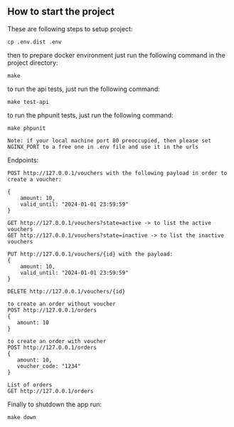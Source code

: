 ## How to start the project

These are following steps to setup project:

```
cp .env.dist .env
```

then to prepare docker environment just run the following command in the project directory:
```
make
```

to run the api tests, just run the following command:
```
make test-api
```

to run the phpunit tests, just run the following command:
```
make phpunit
```

`Note: if your local machine port 80 preoccupied, then please set NGINX_PORT to a free one in .env file and use it in the urls`

Endpoints:
``` 
POST http://127.0.0.1/vouchers with the following payload in order to create a voucher:

{
    amount: 10,
    valid_until: "2024-01-01 23:59:59"
}

GET http://127.0.0.1/vouchers?state=active -> to list the active vouchers
GET http://127.0.0.1/vouchers?state=inactive -> to list the inactive vouchers

PUT http://127.0.0.1/vouchers/{id} with the payload:
{
    amount: 10,
    valid_until: "2024-01-01 23:59:59"
}

DELETE http://127.0.0.1/vouchers/{id}

to create an order without voucher
POST http://127.0.0.1/orders 
{
   amount: 10
}

to create an order with voucher
POST http://127.0.0.1/orders
{
   amount: 10,
   voucher_code: "1234"
}

List of orders
GET http://127.0.0.1/orders 

```
Finally to shutdown the app run:

```
make down 
```

